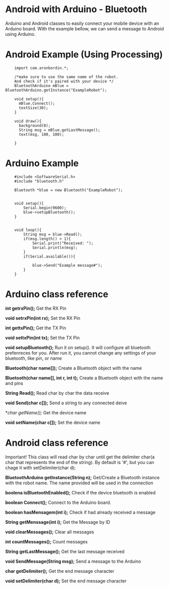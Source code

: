 Android with Arduino - Bluetooth
================================

Arduino and Android classes to easily connect your mobile device with an Arduino board.
With the example bellow, we can send a message to Android using Arduino.

Android Example (Using Processing)
==================================

		import com.aronbordin.*;

		/*make sure to use the same name of the robot. 
		And check if it's paired with your device */
		BluetoothArduino mBlue = BluetoothArduino.getInstance("ExampleRobot");

		void setup(){
		  mBlue.Connect();  
		  textSize(30);
		}

		void draw(){
		  background(0);
		  String msg = mBlue.getLastMessage();
		  text(msg, 100, 100);  
		  
		}

Arduino Example
===============

		#include <SoftwareSerial.h>
		#include "bluetooth.h"

		Bluetooth *blue = new Bluetooth("ExampleRobot");


		void setup(){
			Serial.begin(9600);
			blue->setupBluetooth();	
		}


		void loop(){
			String msg = blue->Read();
			if(msg.length() > 1){
				Serial.print("Received: ");
				Serial.println(msg);
			}
			if(Serial.available()){

				blue->Send("Example message#");
			}
		}


Arduino class reference
=======================

**int getrxPin();**
Get the RX Pin

**void setrxPin(int rx);**
Set the RX Pin

**int gettxPin();**
Get the TX Pin

**void settxPin(int tx);**
Set the TX Pin

**void setupBluetooth();**
Run it on setup(). It will configure all bluetooth prefenreces for you. 
After run it, you cannot change any settings of your bluetooth, like pin, or name

**Bluetooth(char name[]);**
Create a Bluetooth object with the name

**Bluetooth(char name[], int r, int t);**
Create a Bluetooth object with the name and pins

**String Read();**
Read char by char the data receive

**void Send(char c[]);**
Send a string to any connected deive

**char *getName();**
Get the device name

**void setName(char c[]);**
Set the device name


Android class reference
=======================
Important!
This class will read char by char until get the delimiter char(a char that represents the end of the string). 
By default is '#', but you can chage it with setDelimiter(char d);

**BluetoothArduino getInstance(String n);**
Get/Create a Bluetooth instance with the robot name. The name provided will be used in the connection

**boolena isBluetoothEnabled();**
Check if the device bluetooth is enabled

**boolean Connect();**
Connect to the Arduino board.

**boolean hasMensagem(int i);**
Check if had already received a message

**String getMenssage(int i);**
Get the Message by ID

**void clearMessages();**
Clear all messages

**int countMessages();**
Count messages

**String getLastMessage();**
Get the last message received

**void SendMessage(String msg);**
Send a message to the Arduino

**char getDelimiter();**
Get the end message character

**void setDelimiter(char d);**
Set the end message character
